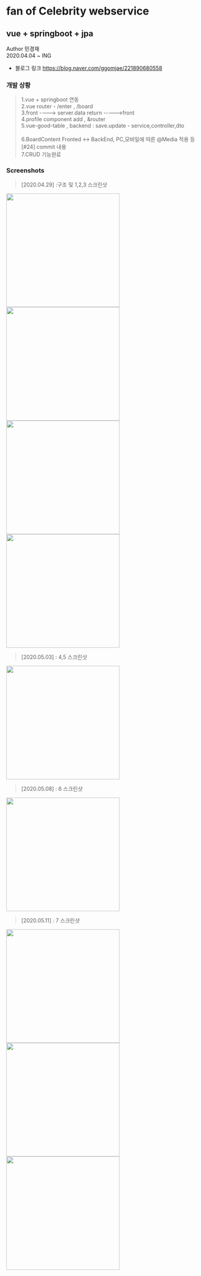 fan of Celebrity webservice
============ 
vue + springboot + jpa 
- 
Author 민경재 <br>
2020.04.04 ~ ING <br>
* 블로그 링크 <https://blog.naver.com/ggomjae/221890680558> <br>
### 개발 상황
>1.vue + springboot 연동<br>
>2.vue router - /enter , /board<br>
>3.front ----> server.data return ----->front<br>
>4.profile component add , &router<br>
>5.vue-good-table , backend : save.update - service,controller,dto<br>  
>6.BoardContent Fronted <-> BackEnd, PC,모바일에 따른 @Media 적용 등 [#24] commit 내용<br>
>7.CRUD 기능완료<br>
>
### Screenshots
>[2020.04.29] :구조 및 1,2,3 스크린샷 <br>
<div>
    <img width ="300" src = "https://user-images.githubusercontent.com/43604493/80437213-feda0c00-893b-11ea-8085-17004f8fd2e8.JPG">
    <img width ="300" src = "https://user-images.githubusercontent.com/43604493/80437214-ff72a280-893b-11ea-96f0-9a2a3dbce99b.JPG">
</div>
<div>
    <img width ="300" src = "https://user-images.githubusercontent.com/43604493/80437111-bb7f9d80-893b-11ea-8a69-a0b53772e4ca.JPG">
    <img width ="300" src = "https://user-images.githubusercontent.com/43604493/80437113-bcb0ca80-893b-11ea-932e-fabff2ea0c47.JPG">
</div>

>[2020.05.03] : 4,5 스크린샷 <br>
<div>
    <img height="300" src = "https://user-images.githubusercontent.com/43604493/80930510-f9266f80-8dee-11ea-83f1-1316b26e1189.JPG">
</div>

>[2020.05.08] : 6 스크린샷 <br>
<div>
    <img height="300" src = "https://user-images.githubusercontent.com/43604493/81408988-3b4a0b00-9179-11ea-8987-16c56b2c0f4b.JPG">
</div>

>[2020.05.11] : 7 스크린샷 <br>
<div>
    <img height="300" src = "https://user-images.githubusercontent.com/43604493/81544719-d8dc4f00-93b2-11ea-86e3-ff3bf62f7680.JPG">
</div>
<div>
    <img height="300" src = "https://user-images.githubusercontent.com/43604493/81544723-da0d7c00-93b2-11ea-8a10-a8cfeb20f68e.JPG">
</div>
<div>
    <img height="300" src = "https://user-images.githubusercontent.com/43604493/81544725-daa61280-93b2-11ea-9e90-3037046f4a1d.JPG">
</div>
